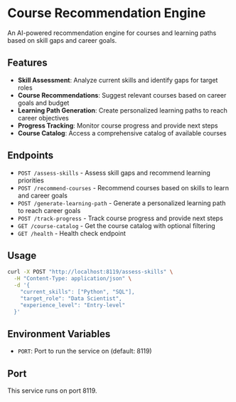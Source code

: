 # Course Recommendation Engine

An AI-powered recommendation engine for courses and learning paths based on skill gaps and career goals.

## Features

- **Skill Assessment**: Analyze current skills and identify gaps for target roles
- **Course Recommendations**: Suggest relevant courses based on career goals and budget
- **Learning Path Generation**: Create personalized learning paths to reach career objectives
- **Progress Tracking**: Monitor course progress and provide next steps
- **Course Catalog**: Access a comprehensive catalog of available courses

## Endpoints

- `POST /assess-skills` - Assess skill gaps and recommend learning priorities
- `POST /recommend-courses` - Recommend courses based on skills to learn and career goals
- `POST /generate-learning-path` - Generate a personalized learning path to reach career goals
- `POST /track-progress` - Track course progress and provide next steps
- `GET /course-catalog` - Get the course catalog with optional filtering
- `GET /health` - Health check endpoint

## Usage

```bash
curl -X POST "http://localhost:8119/assess-skills" \
  -H "Content-Type: application/json" \
  -d '{
    "current_skills": ["Python", "SQL"],
    "target_role": "Data Scientist",
    "experience_level": "Entry-level"
  }'
```

## Environment Variables

- `PORT`: Port to run the service on (default: 8119)

## Port

This service runs on port 8119.